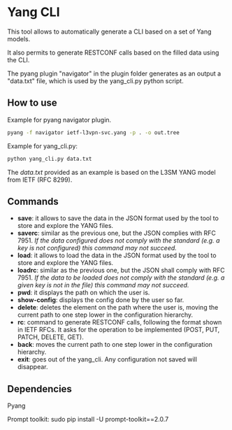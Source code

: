 # Yang CLI

This tool allows to automatically generate a CLI based on a set of Yang models.

It also permits to generate RESTCONF calls based on the filled data using the CLI.

The pyang plugin "navigator" in the plugin folder generates as an output a "data.txt" file, which is used by the yang_cli.py python script.

## How to use

Example for pyang navigator plugin.

```bash
pyang -f navigator ietf-l3vpn-svc.yang -p . -o out.tree
```

Example for yang_cli.py:

```bash
python yang_cli.py data.txt
```

The _data.txt_ provided as an example is based on the L3SM YANG model from IETF (RFC 8299).

## Commands

- __save__: it allows to save the data in the JSON format used by the tool to store and explore the YANG files.
- __saverc__: similar as the previous one, but the JSON complies with RFC 7951. _If the data configured does not comply with the standard (e.g. a key is not configured) this command may not succeed._
- __load__: it allows to load the data in the JSON format used by the tool to store and explore the YANG files.
- __loadrc__: similar as the previous one, but the JSON shall comply with RFC 7951. _If the data to be loaded does not comply with the standard (e.g. a given key is not in the file) this command may not succeed._
- __pwd__: it displays the path on which the user is.
- __show-config__: displays the config done by the user so far.
- __delete__: deletes the element on the path where the user is, moving the current path to one step lower in the configuration hierarchy.
- __rc__: command to generate RESTCONF calls, following the format shown in IETF RFCs. It asks for the operation to be implemented (POST, PUT, PATCH, DELETE, GET).
- __back__: moves the current path to one step lower in the configuration hierarchy.
- __exit__: goes out of the yang_cli. Any configuration not saved will disappear.

## Dependencies

Pyang

Prompt toolkit:
sudo pip  install -U prompt-toolkit==2.0.7
